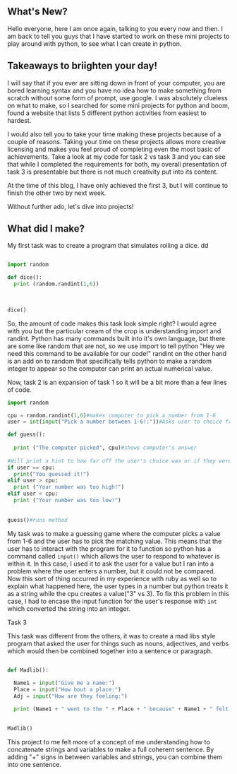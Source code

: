 ## What's New?

Hello everyone, here I am once again, talking to you every now and then. I
am back to tell you guys that I have started to work on these mini projects
to play around with python, to see what I can create in python.

## Takeaways to briighten your day! 

I will say that if you ever are sitting down in front of your computer, you are bored learning syntax
and you have no idea how to make something from scratch without some form of prompt, use google.
I was absolutely clueless on what to make, so I searched for some mini projects for python and
boom, found a website that lists 5 different python activities from easiest to hardest.

I would also tell you to take your time making these projects because of a couple of reasons.
Taking your time on these projects allows more creative licensing and makes you feel proud of completing even
the most basic of achievements. Take a look at my code for task 2 vs task 3 and you can see that
while I completed the requirements for both, my overall presentation of task 3 is presentable but
there is not much creativity put into its content.

At the time of this blog, I have only achieved the first 3, but I will continue to finish the other two by
next week.

Without further ado, let's dive into projects!


## What did I make?


My first task was to create a program that simulates rolling a dice.
dd 

```python

import random

def dice():
  print (random.randint(1,6))
  
  

dice()
```

So, the amount of code makes this task look simple right? I would agree with you
but the particular cream of the crop is understanding import and randint.
Python has many commands built into it's own language, but there are some like random that are not,
so we use import to tell python "Hey we need this command to be available for our code!"
randint on the other hand is an add on to random that specifically tells python to make a random
integer to appear so the computer can print an actual numerical value.

Now, task 2 is an expansion of task 1 so it will be a bit more than a few lines of code.



```python
import random

cpu = random.randint(1,6)#makes computer to pick a number from 1-6
user = int(input("Pick a number between 1-6!:"))#Asks user to choice from 1-6

def guess():
 
  print ("The computer picked", cpu)#shows computer's answer
  
#Will print a hint to how far off the user's choice was or if they were right.  
if user == cpu: 
  print("You guessed it!")
elif user > cpu:
  print ("Your number was too high!")
elif user < cpu:
  print ("Your number was too low!")
 
  
guess()#runs method
```

My task was to make a guessing game where the computer picks a value from 1-6
and the user has to pick the matching value. This means that the user has to interact with
the program for it to function so python has a command called ```input()``` which allows the user to respond
to whatever is within it. In this case, I used it to ask the user for a value but I ran into
a problem where the user enters a number, but it could not be compared. Now this sort of thing occurred
in my experience with ruby as well so to explain what happened here, the user types in a number
but python treats it as a string while the cpu creates a value("3" vs 3). To fix this problem
in this case, I had to encase the input function for the user's response with ```int``` which converted
the string into an integer.


Task 3


This task was different from the others, it was to create a mad libs style program that asked
the user for things such as nouns, adjectives, and verbs which would then be combined together into
a sentence or paragraph.



```python

def Madlib():
  
  Name1 = input("Give me a name:")
  Place = input("How bout a place:")
  Adj = input("How are they feeling:")

  print (Name1 + " went to the " + Place + " because" + Name1 + " felt so " + Adj + " today.")
  

Madlib()
```

This project to me felt more of a concept of me understanding how to concatenate strings and
variables to make a full coherent sentence. By adding "+" signs in between variables and strings, you can combine them into one sentence.





